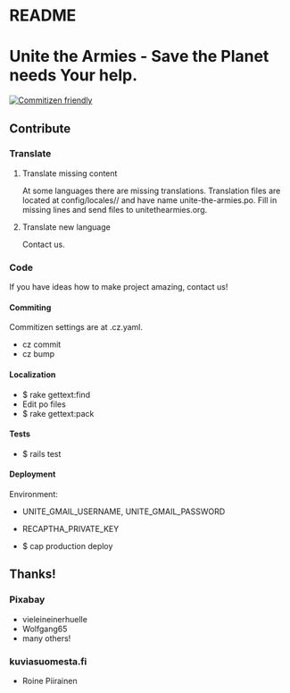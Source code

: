 # README

<p align="center"><h1>Unite the Armies - Save the Planet needs Your help.</h1></p>

[![Commitizen friendly](https://img.shields.io/badge/commitizen-friendly-brightgreen.svg)](http://commitizen.github.io/cz-cli/)

## Contribute

### Translate

1. Translate missing content

   At some languages there are missing translations. Translation files are located at config/locales/<name>/ and have name unite-the-armies.po. Fill in missing lines and send files to unitethearmies.org.

2. Translate new language

   Contact us.

### Code

If you have ideas how to make project amazing, contact us!

#### Commiting

Commitizen settings are at .cz.yaml.

- cz commit
- cz bump

#### Localization

- $ rake gettext:find
- Edit po files
- $ rake gettext:pack

#### Tests

- $ rails test

#### Deployment

Environment:

- UNITE_GMAIL_USERNAME, UNITE_GMAIL_PASSWORD
- RECAPTHA_PRIVATE_KEY

- $ cap production deploy

## Thanks!

### Pixabay

- vieleineinerhuelle
- Wolfgang65
- many others!

### kuviasuomesta.fi

- Roine Piirainen
